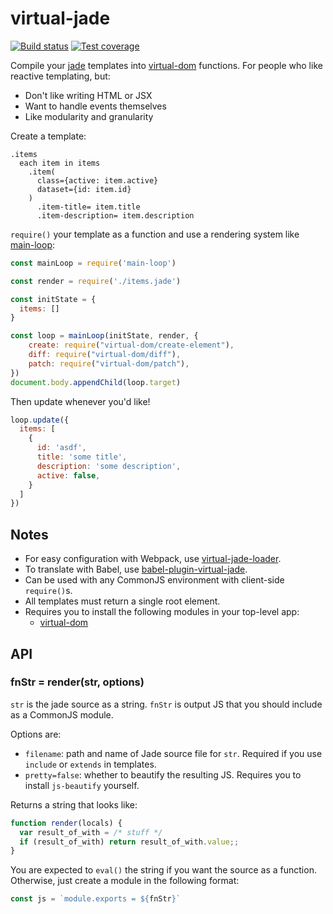 # virtual-jade

[![Build status][travis-image]][travis-url]
[![Test coverage][coveralls-image]][coveralls-url]

Compile your [jade](https://github.com/jadejs/jade) templates into [virtual-dom](https://github.com/Matt-Esch/virtual-dom) functions.
For people who like reactive templating, but:

- Don't like writing HTML or JSX
- Want to handle events themselves
- Like modularity and granularity

Create a template:

```jade
.items
  each item in items
    .item(
      class={active: item.active}
      dataset={id: item.id}
    )
      .item-title= item.title
      .item-description= item.description
```

`require()` your template as a function
and use a rendering system like [main-loop](https://github.com/Raynos/main-loop):

```js
const mainLoop = require('main-loop')

const render = require('./items.jade')

const initState = {
  items: []
}

const loop = mainLoop(initState, render, {
    create: require("virtual-dom/create-element"),
    diff: require("virtual-dom/diff"),
    patch: require("virtual-dom/patch"),
})
document.body.appendChild(loop.target)
```

Then update whenever you'd like!

```js
loop.update({
  items: [
    {
      id: 'asdf',
      title: 'some title',
      description: 'some description',
      active: false,
    }
  ]
})
```

## Notes

- For easy configuration with Webpack, use [virtual-jade-loader](https://github.com/tdumitrescu/virtual-jade-loader).
- To translate with Babel, use [babel-plugin-virtual-jade](https://github.com/jbwyme/babel-plugin-virtual-jade).
- Can be used with any CommonJS environment with client-side `require()`s.
- All templates must return a single root element.
- Requires you to install the following modules in your top-level app:
  - [virtual-dom](https://github.com/Matt-Esch/virtual-dom)

## API

### fnStr = render(str, options)

`str` is the jade source as a string.
`fnStr` is output JS that you should include as a CommonJS module.

Options are:

- `filename`: path and name of Jade source file for `str`.
  Required if you use `include` or `extends` in templates.
- `pretty=false`: whether to beautify the resulting JS.
  Requires you to install `js-beautify` yourself.

Returns a string that looks like:

```js
function render(locals) {
  var result_of_with = /* stuff */
  if (result_of_with) return result_of_with.value;;
}
```

You are expected to `eval()` the string if you want the source as a function.
Otherwise, just create a module in the following format:

```js
const js = `module.exports = ${fnStr}`
```

[travis-image]: https://img.shields.io/travis/tdumitrescu/virtual-jade/master.svg?style=flat-square
[travis-url]: https://travis-ci.org/tdumitrescu/virtual-jade
[coveralls-image]: https://img.shields.io/coveralls/tdumitrescu/virtual-jade.svg?style=flat-square
[coveralls-url]: https://coveralls.io/r/tdumitrescu/virtual-jade
